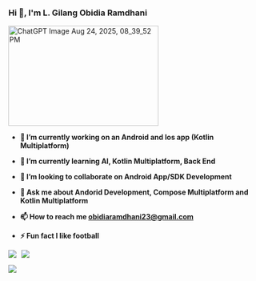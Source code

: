 <h3 align="left">Hi 👋, I'm L. Gilang Obidia Ramdhani</h3>

<img width="300" height="200" alt="ChatGPT Image Aug 24, 2025, 08_39_52 PM" src="https://github.com/user-attachments/assets/7fe9bbae-7e3c-4482-b865-57777340d85e" />

- **🔭 I’m currently working on an Android and Ios app (Kotlin Multiplatform)**
  
- **🌱 I’m currently learning AI, Kotlin Multiplatform, Back End**
  
- **👯 I’m looking to collaborate on Android App/SDK Development**
  
- **💬 Ask me about Andorid Development, Compose Multiplatform and Kotlin Multiplatform**
  
- **📫 How to reach me obidiaramdhani23@gmail.com**
  
- **⚡ Fun fact I like football**
  
<div style="display: flex; gap: 10px;">
  <img src="https://github-readme-stats.vercel.app/api?username=Obidiaa&theme=radical" />
  <img src="https://github-readme-stats.vercel.app/api/top-langs/?username=Obidiaa&layout=compact&custom_title=My%20Programming%20Languages&hide=jupyter%20notebook&theme=algolia&card_width=250" />
</div>

![](https://komarev.com/ghpvc/?username=Obidiaa&color=green)
